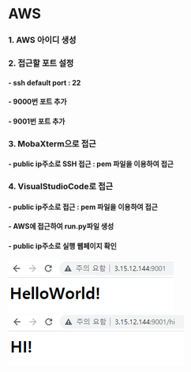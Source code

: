 # AWS

### 1. AWS 아이디 생성

### 2. 접근할 포트 설정
#### - ssh default port : 22
#### - 9000번 포트 추가
#### - 9001번 포트 추가

### 3. MobaXterm으로 접근
#### - public ip주소로 SSH 접근 : pem 파일을 이용하여 접근

### 4. VisualStudioCode로 접근
#### - public ip주소로 접근 : pem 파일을 이용하여 접근
#### - AWS에 접근하여 run.py파일 생성
#### - public ip주소로 실행 웹페이지 확인


<img src="https://github.com/MinseongS/AWS/blob/main/image/helloworld.PNG">
<img src="https://github.com/MinseongS/AWS/blob/main/image/hi.PNG">
